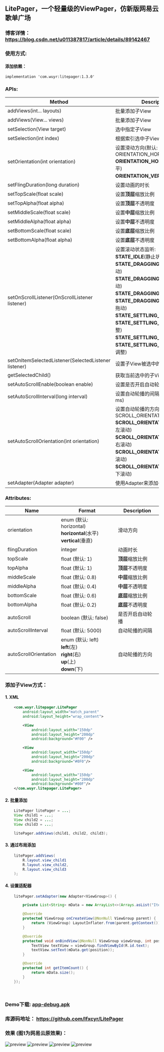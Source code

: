##  LitePager，一个轻量级的ViewPager，仿新版网易云歌单广场
### 博客详情： <https://blog.csdn.net/u011387817/article/details/89142467>

### 使用方式:
#### 添加依赖：
```
implementation 'com.wuyr:litepager:1.3.0'
```

### APIs:
|Method|Description|
|------|-----------|
|addViews(int... layouts)|批量添加子View|
|addViews(View... views)|批量添加子View|
|setSelection(View target)|选中指定子View|
|setSelection(int index)|根据索引选中子View|
|setOrientation(int orientation)|设置滑动方向(默认: ORIENTATION_HORIZONTAL):<br>**ORIENTATION_HORIZONTAL**(水平)<br>**ORIENTATION_VERTICAL**(垂直)|
|setFlingDuration(long duration)|设置动画的时长|
|setTopScale(float scale)|设置**顶层**缩放比例|
|setTopAlpha(float alpha)|设置**顶层**不透明度|
|setMiddleScale(float scale)|设置**中层**缩放比例|
|setMiddleAlpha(float alpha)|设置**中层**不透明度|
|setBottomScale(float scale)|设置**底层**缩放比例|
|setBottomAlpha(float alpha)|设置**底层**不透明度|
|setOnScrollListener(OnScrollListener listener)|设置滚动状态监听:<br>**STATE_IDLE**(静止状态)<br>**STATE_DRAGGING_LEFT**(向左拖动)<br>**STATE_DRAGGING_RIGHT**(向右拖动)<br>**STATE_DRAGGING_TOP**(向上拖动)<br>**STATE_DRAGGING_BOTTOM**(向下拖动)<br>**STATE_SETTLING_LEFT**(向左调整)<br>**STATE_SETTLING_RIGHT**(向右调整)<br>**STATE_SETTLING_TOP**(向上调整)<br>**STATE_SETTLING_BOTTOM**(向下调整)<br>|
|setOnItemSelectedListener(SelectedListener listener) |设置子View被选中的监听|
|getSelectedChild() |获取当前选中的子View|
|setAutoScrollEnable(boolean enable) |设置是否开启自动轮播 (默认: false)|
|setAutoScrollInterval(long interval) |设置自动轮播的间隔 (默认: 5000 ms)|
|setAutoScrollOrientation(int orientation) |设置自动轮播的方向(默认: SCROLL_ORIENTATION_LEFT):<br>**SCROLL_ORIENTATION_LEFT**(向左滚动)<br>**SCROLL_ORIENTATION_RIGHT**(向右滚动)<br>**SCROLL_ORIENTATION_UP**(向上滚动)<br>**SCROLL_ORIENTATION_DOWN**(向下滚动)<br>|
|setAdapter(Adapter adapter)|使用Adapter来添加子View(见下)|

### Attributes:
|Name|Format|Description|
|----|-----|-----------|
|orientation|enum (默认: horizontal)<br>**horizontal**(水平)<br>**vertical**(垂直)|滑动方向|
|flingDuration|integer|动画时长|
|topScale|float (默认: 1)|**顶层**缩放比例|
|topAlpha|float (默认: 1)|**顶层**不透明度|
|middleScale|float (默认: 0.8)|**中层**缩放比例|
|middleAlpha|float (默认: 0.4)|**中层**不透明度|
|bottomScale|float (默认: 0.6)|**底层**缩放比例|
|bottomAlpha|float (默认: 0.2)|**底层**不透明度|
|autoScroll|boolean (默认: false)|是否开启自动轮播|
|autoScrollInterval|float (默认: 5000)|自动轮播的间隔|
|autoScrollOrientation|enum (默认: left)<br>**left**(左)<br>**right**(右)<br>**up**(上)<br>**down**(下)|自动轮播的方向|

### 添加子View方式：
#### 1. XML

```xml
    <com.wuyr.litepager.LitePager
        android:layout_width="match_parent"
        android:layout_height="wrap_content">

        <View
            android:layout_width="150dp"
            android:layout_height="200dp"
            android:background="#F00" />

        <View
            android:layout_width="150dp"
            android:layout_height="200dp"
            android:background="#0F0"/>

        <View
            android:layout_width="150dp"
            android:layout_height="200dp"
            android:background="#00F"/>
    </com.wuyr.litepager.LitePager>
```

#### 2. 批量添加

```java
    LitePager litePager = ...;
    View child1 = ...;
    View child2 = ...;
    View child3 = ...;

    litePager.addViews(child1, child2, child3);
```

#### 3. 通过布局添加
```java
    litePager.addViews(
        R.layout.view_child1 
        R.layout.view_child2,
        R.layout.view_child3
    );
```

#### 4. 设置适配器
```java
    litePager.setAdapter(new Adapter<ViewGroup>() {

        private List<String> mData = new ArrayList<>(Arrays.asList("Item 1", "Item2", "Item3"));

        @Override
        protected ViewGroup onCreateView(@NonNull ViewGroup parent) {
            return (ViewGroup) LayoutInflater.from(parent.getContext()).inflate(R.layout.item_view, parent);
        }

        @Override
        protected void onBindView(@NonNull ViewGroup viewGroup, int position) {
            TextView textView = viewGroup.findViewById(R.id.text);
            textView.setText(mData.get(position));
        }

        @Override
        protected int getItemCount() {
            return mData.size();
        }
    });
```

<br>

### Demo下载: [app-debug.apk](https://github.com/wuyr/LitePager/raw/master/app-debug.apk)
### 库源码地址： <https://github.com/Ifxcyr/LitePager>

### 效果 (图1为网易云原效果)：
![preview](https://github.com/wuyr/LitePager/raw/master/previews/preview1.gif) ![preview](https://github.com/wuyr/LitePager/raw/master/previews/preview2.gif)
![preview](https://github.com/wuyr/LitePager/raw/master/previews/preview3.gif) ![preview](https://github.com/wuyr/LitePager/raw/master/previews/preview4.gif)
